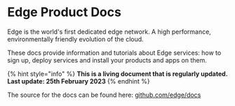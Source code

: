 # Edge Product Docs

Edge is the world's first dedicated edge network. A high performance, environmentally friendly evolution of the cloud.

These docs provide information and tutorials about Edge services: how to sign up, deploy services and install your products and apps on them.

{% hint style="info" %}
**This is a living document that is regularly updated. Last update: 25th February 2023**
{% endhint %}

The source for the docs can be found here: [github.com/edge/docs](https://github.com/edge/docs)
